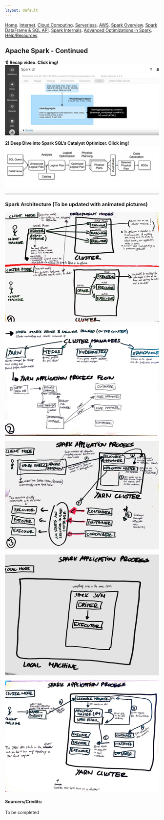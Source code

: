 ```yaml
---
layout: default
---
```

[Home](./README.md).
[Internet](./internet.md).
[Cloud Computing](./cloud_computing.md).
[Serverless](./serverless.md).
[AWS](./aws.md).
[Spark Overview](./spark_overview.md).
[Spark DataFrame & SQL API](./sparkAPI.md).
[Spark Internals](./spark_internals.md).
[Advanced Optimizations in Spark](spark_optimizations.md).
[Help/Resources](./resources.md).

## Apache Spark - Continued

**1) Recap video. Click img!**
[![hash](Images/Spark_Advanced/hash.png)](https://www.youtube.com/watch?v=a-yrOubLFn0&feature=youtu.be "CEU - Apache Spark: Jobs, Stages and Tasks")


**2) Deep Dive into Spark SQL’s Catalyst Optimizer. Click img!**
[![dbricks](Images/Spark_Advanced/dbricks.png)](https://databricks.com/blog/2015/04/13/deep-dive-into-spark-sqls-catalyst-optimizer.html "Deep Dive into Spark SQL’s Catalyst Optimizer")

* * *


### Spark Architecture (To be updated with animated pictures)
![hash](Images/Spark_Advanced/1.jpg)


![hash](Images/Spark_Advanced/2.jpg)


![hash](Images/Spark_Advanced/3.jpg)


![hash](Images/Spark_Advanced/local.jpg)


![hash](Images/Spark_Advanced/app.jpg)



#### Sourcers/Credits:
To be completed
